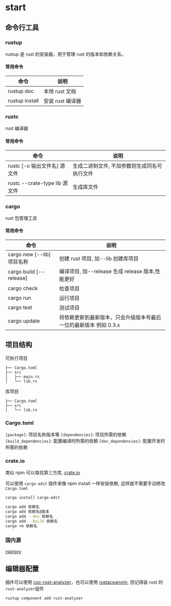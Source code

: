 # start

## 命令行工具

### rustup

rustup 是 rust 的安装器，用于管理 rust 的版本和依赖关系。

#### 常用命令

| 命令           | 说明             |
| -------------- | ---------------- |
| rustup doc     | 本地 rust 文档   |
| rustup install | 安装 rust 编译器 |

### rustc

rust 编译器

#### 常用命令

| 命令                          | 说明                                         |
| ----------------------------- | -------------------------------------------- |
| rustc [-o 输出文件名] 源文件  | 生成二进制文件, 不加参数则生成同名可执行文件 |
| rustc --crate-type lib 源文件 | 生成库文件                                   |

### cargo

rust 包管理工具

#### 常用命令

| 命令                       | 说明                                                              |
| -------------------------- | ----------------------------------------------------------------- |
| cargo new [--lib] 项目名称 | 创建 rust 项目, 加--lib 创建库项目                                |
| cargo build [--release]    | 编译项目, 加--release 生成 release 版本,性能更好                  |
| cargo check                | 检查项目                                                          |
| cargo run                  | 运行项目                                                          |
| cargo test                 | 测试项目                                                          |
| cargo update               | 将依赖更新到最新版本，只会升级版本号最后一位的最新版本 例如 0.3.x |

## 项目结构

可执行项目

```
├── Cargo.toml
├── src
│   ├── main.rs
│   └── lib.rs
```

库项目

```
├── Cargo.toml
├── src
│   └── lib.rs
```

### Cargo.toml

`[package]`: 项目名称版本等
`[dependencies]`: 项目所需的依赖
`[build_dependencies]`: 配置编译时所需的依赖
`[dev_dependencies]`: 配置开发时所需的依赖

### crate.io

类似 npm 可以查找第三方库, [crate.io](https://crates.io)

可以使用 `cargo-edit` 插件来像 npm install 一样安装依赖, 这样就不需要手动修改 `Cargo.toml`

```sh
cargo install cargo-edit

cargo add 依赖名
cargo add 依赖名@版本
cargo add --dev 依赖名
cargo add --build 依赖名
cargo rm 依赖名
```

### 国内源

[rsproxy](https://rsproxy.cn/)

## 编辑器配置

插件可以使用 [coc-rust-analyzer](https://github.com/fannheyward/coc-rust-analyzer)，也可以使用 [rustaceanvim](https://github.com/mrcjkb/rustaceanvim), 但记得装 rust 的`rust-analyzer`组件

```sh
rustup component add rust-analyzer
```
